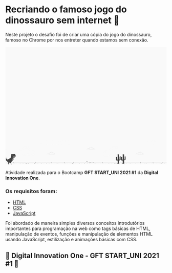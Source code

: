 # Recriando o famoso jogo do dinossauro sem internet 🦖

Neste projeto o desafio foi de criar uma cópia do jogo do dinossauro, famoso no Chrome por nos entreter quando estamos sem conexão. 

![screenshot](https://github.com/JM-2/Dino-Game-DIO/blob/master/img/example.png?raw=true "screenshot")

Atividade realizada para o Bootcamp **GFT START_UNI 2021 #1** da **Digital Innovation One**.

### Os requisitos foram:

* [HTML](https://www.w3schools.com/html/)
* [CSS](https://developer.mozilla.org/pt-BR/docs/Web/CSS)
* [JavaScript](https://developer.mozilla.org/pt-BR/docs/Web/JavaScript)

Foi  abordado de maneira simples diversos conceitos introdutórios importantes para programação na web como tags básicas de HTML, manipulação de eventos, funções e manipulação de elementos HTML usando JavaScript, estilização e animações básicas com CSS.



## 🚀 Digital Innovation One - GFT START_UNI 2021 #1 🚀

